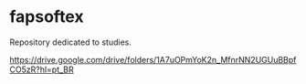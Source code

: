 # fapsoftex
Repository dedicated to studies.

https://drive.google.com/drive/folders/1A7uOPmYoK2n_MfnrNN2UGUuBBpfCO5zR?hl=pt_BR
